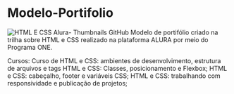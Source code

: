 # Modelo-Portifolio

![HTML E CSS Alura- Thumbnails GitHub](https://github.com/Fernandabrazz/Modelo-Portifolio/assets/140216962/7a2a593c-affe-4c70-b9fc-3f47b0e57a86)
Modelo de portifólio criado na trilha sobre HTML e CSS realizado na plataforma ALURA  por meio do Programa ONE.

Cursos:
Curso de
HTML e CSS: ambientes de desenvolvimento, estrutura de arquivos e tags
HTML e CSS: Classes, posicionamento e Flexbox;
HTML e CSS: cabeçalho, footer e variáveis CSS;
HTML e CSS: trabalhando com responsividade e publicação de projetos;


